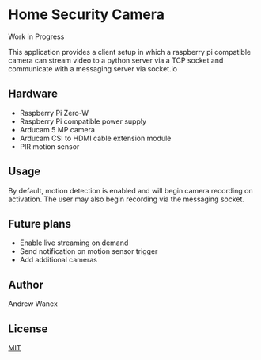 # Home Security Camera

Work in Progress

This application provides a client setup in which a
raspberry pi compatible camera can stream video to a
python server via a TCP socket and communicate with
a messaging server via socket.io

## Hardware

* Raspberry Pi Zero-W
* Raspberry Pi compatible power supply
* Arducam 5 MP camera
* Arducam CSI to HDMI cable extension module
* PIR motion sensor

## Usage

By default, motion detection is enabled and will begin
camera recording on activation. The user may also begin
recording via the messaging socket.

## Future plans

* Enable live streaming on demand
* Send notification on motion sensor trigger
* Add additional cameras

## Author

Andrew Wanex

## License
[MIT](https://github.com/ARW2705/Security-Camera/blob/master/LICENSE)
